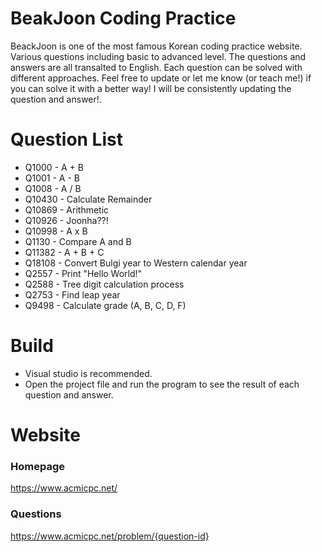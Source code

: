 # BeakJoon Coding Practice
BeackJoon is one of the most famous Korean coding practice website. 
Various questions including basic to advanced level.
The questions and answers are all transalted to English. 
Each question can be solved with different approaches.
Feel free to update or let me know (or teach me!) if you can solve it with a better way!
I will be consistently updating the question and answer!.

# Question List
- Q1000 - A + B
- Q1001 - A - B
- Q1008 - A / B
- Q10430 - Calculate Remainder
- Q10869 - Arithmetic
- Q10926 - Joonha??!
- Q10998 - A x B
- Q1130 - Compare A and B
- Q11382 - A + B + C
- Q18108 - Convert Bulgi year to Western calendar year
- Q2557 - Print "Hello World!"
- Q2588 - Tree digit calculation process
- Q2753 - Find leap year
- Q9498 - Calculate grade (A, B, C, D, F)

# Build
- Visual studio is recommended.
- Open the project file and run the program to see the result of each question and answer.

# Website
### Homepage
https://www.acmicpc.net/
### Questions
https://www.acmicpc.net/problem/{question-id}
